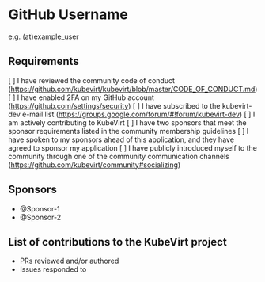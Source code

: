 # GitHub Username
e.g. (at)example_user

## Requirements

[ ] I have reviewed the community code of conduct (https://github.com/kubevirt/kubevirt/blob/master/CODE_OF_CONDUCT.md)
[ ] I have enabled 2FA on my GitHub account (https://github.com/settings/security)
[ ] I have subscribed to the kubevirt-dev e-mail list (https://groups.google.com/forum/#!forum/kubevirt-dev)
[ ] I am actively contributing to KubeVirt
[ ] I have two sponsors that meet the sponsor requirements listed in the community membership guidelines
[ ] I have spoken to my sponsors ahead of this application, and they have agreed to sponsor my application
[ ] I have publicly introduced myself to the community through one of the community communication channels
(https://github.com/kubevirt/community#socializing)

## Sponsors

* @Sponsor-1
* @Sponsor-2

## List of contributions to the KubeVirt project

* PRs reviewed and/or authored
* Issues responded to

